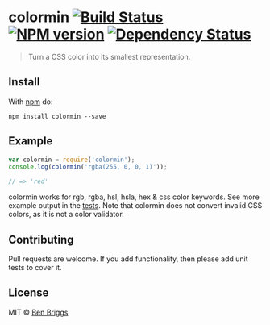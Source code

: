 # colormin [![Build Status](https://travis-ci.org/ben-eb/colormin.svg?branch=master)][ci] [![NPM version](https://badge.fury.io/js/colormin.svg)][npm] [![Dependency Status](https://gemnasium.com/ben-eb/colormin.svg)][deps]

> Turn a CSS color into its smallest representation.

## Install

With [npm](https://npmjs.org/package/colormin) do:

```
npm install colormin --save
```


## Example

```js
var colormin = require('colormin');
console.log(colormin('rgba(255, 0, 0, 1)'));

// => 'red'
```

colormin works for rgb, rgba, hsl, hsla, hex & css color keywords. See more
example output in the [tests](src/__tests__/index.jsx). Note that colormin does
not convert invalid CSS colors, as it is not a color validator.


## Contributing

Pull requests are welcome. If you add functionality, then please add unit tests
to cover it.


## License

MIT © [Ben Briggs](http://beneb.info)

[ci]:   https://travis-ci.org/ben-eb/colormin
[deps]: https://gemnasium.com/ben-eb/colormin
[npm]:  http://badge.fury.io/js/colormin
